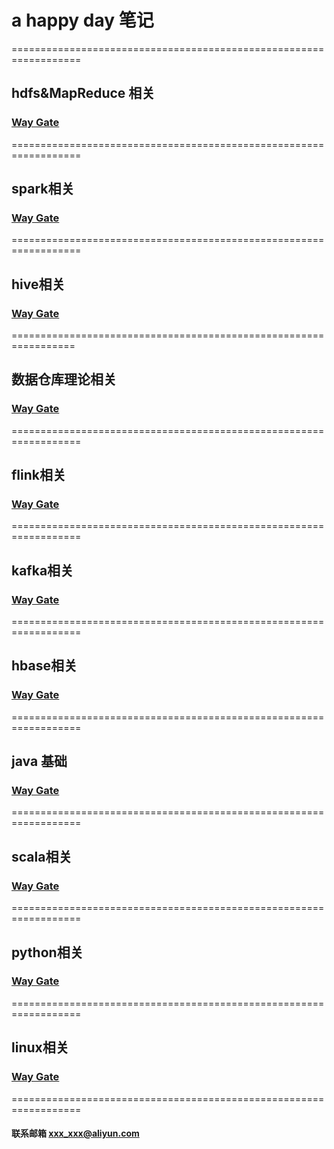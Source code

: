 # a happy day  笔记
==================================================================  

## hdfs&MapReduce 相关  
### [Way Gate](/hdfs/hdfs.md)  
==================================================================  
## spark相关  
### [Way Gate](/spark/spark.md)  
==================================================================  
## hive相关  
### [Way Gate](/hive/hive.md)  
=================================================================  
## 数据仓库理论相关  
### [Way Gate](/database/database.md)
==================================================================  
## flink相关  
### [Way Gate](/flink/flink.md)
==================================================================  
## kafka相关  
### [Way Gate](/kafka/kafka.md)
==================================================================  
## hbase相关  
### [Way Gate](/hbase/hbase.md)
==================================================================  
## java 基础  
### [Way Gate](/java/java.md)
==================================================================  
## scala相关  
### [Way Gate](/scala/scala.md)
==================================================================  
## python相关  
### [Way Gate](/python/python.md)
==================================================================  
## linux相关  
### [Way Gate](/linux/linux.md)
==================================================================  
  
  
#### 联系邮箱 xxx_xxx@aliyun.com



